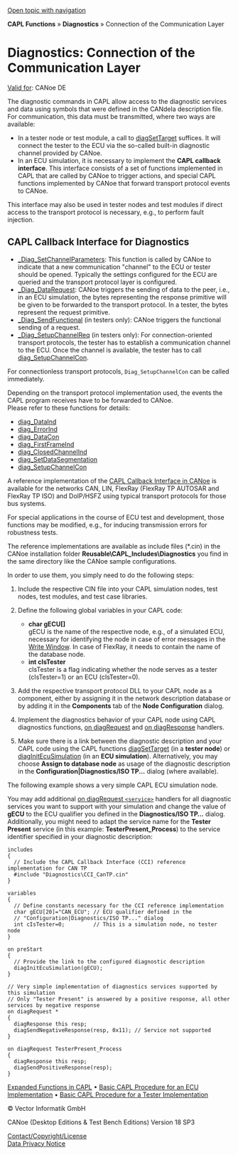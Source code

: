 [Open topic with navigation](../../../../CANoeDEFamily.htm#Topics/CAPLFunctions/Diagnostics/CAPLfunctionsDiagnosticsConnectionCommunicationLayer.md)

**CAPL Functions** » **Diagnostics** » Connection of the Communication Layer

# Diagnostics: Connection of the Communication Layer

[Valid for](../../Shared/FeatureAvailability.md): CANoe DE

The diagnostic commands in CAPL allow access to the diagnostic services and data using symbols that were defined in the CANdela description file. For communication, this data must be transmitted, where two ways are available:

- In a tester node or test module, a call to [diagSetTarget](Functions/CAPLfunctionDiagSetTarget.md) suffices. It will connect the tester to the ECU via the so-called built-in diagnostic channel provided by CANoe.
- In an ECU simulation, it is necessary to implement the **CAPL callback interface**. This interface consists of a set of functions implemented in CAPL that are called by CANoe to trigger actions, and special CAPL functions implemented by CANoe that forward transport protocol events to CANoe.

This interface may also be used in tester nodes and test modules if direct access to the transport protocol is necessary, e.g., to perform fault injection.

## CAPL Callback Interface for Diagnostics

- [_Diag_SetChannelParameters](Functions/CAPLfunctionDiagSetChannelParameters.md): This function is called by CANoe to indicate that a new communication "channel" to the ECU or tester should be opened. Typically the settings configured for the ECU are queried and the transport protocol layer is configured.
- [_Diag_DataRequest](Functions/CAPLfunctionDiagDataRequest.md): CANoe triggers the sending of data to the peer, i.e., in an ECU simulation, the bytes representing the response primitive will be given to be forwarded to the transport protocol. In a tester, the bytes represent the request primitive.
- [_Diag_SendFunctional](Functions/CAPLfunctionDiagSendFunctionalCallback.md) (in testers only): CANoe triggers the functional sending of a request.
- [_Diag_SetupChannelReq](Functions/CAPLfunctionDiagSetupChannelRequest.md) (in testers only): For connection-oriented transport protocols, the tester has to establish a communication channel to the ECU. Once the channel is available, the tester has to call [diag_SetupChannelCon](Functions/CAPLfunctionDiagSetupChannelCon.md).

For connectionless transport protocols, `Diag_SetupChannelCon` can be called immediately.

Depending on the transport protocol implementation used, the events the CAPL program receives have to be forwarded to CANoe.  
Please refer to these functions for details:

- [diag_DataInd](Functions/CAPLfunctionDiagDataInd.md)
- [diag_ErrorInd](Functions/CAPLfunctionDiagErrorInd.md)
- [diag_DataCon](Functions/CAPLfunctionDiagDataCon.md)
- [diag_FirstFrameInd](Functions/CAPLfunctionDiagFirstFrameInd.md)
- [diag_ClosedChannelInd](Functions/CAPLfunctionDiagClosedChannelInd.md)
- [diag_SetDataSegmentation](Functions/CAPLfunctionDiagSetDataSegmentation.md)
- [diag_SetupChannelCon](Functions/CAPLfunctionDiagSetupChannelCon.md)

A reference implementation of the [CAPL Callback Interface in CANoe](javascript:startDemoLoader('AN-IND-1-012_CAPL_Callback_Interface.pdf')) is available for the networks CAN, LIN, FlexRay (FlexRay TP AUTOSAR and FlexRay TP ISO) and DoIP/HSFZ using typical transport protocols for those bus systems.

For special applications in the course of ECU test and development, those functions may be modified, e.g., for inducing transmission errors for robustness tests.

The reference implementations are available as include files (*.cin) in the CANoe installation folder **Reusable\CAPL_Includes\Diagnostics** you find in the same directory like the CANoe sample configurations.

In order to use them, you simply need to do the following steps:

1. Include the respective CIN file into your CAPL simulation nodes, test nodes, test modules, and test case libraries.
2. Define the following global variables in your CAPL code:
   - **char gECU[]**  
     gECU is the name of the respective node, e.g., of a simulated ECU, necessary for identifying the node in case of error messages in the [Write Window](../../CANoeCANalyzer/Windows/Write/WriteWindow.md). In case of FlexRay, it needs to contain the name of the database node.
   - **int cIsTester**  
     cIsTester is a flag indicating whether the node serves as a tester (cIsTester=1) or an ECU (cIsTester=0).

3. Add the respective transport protocol DLL to your CAPL node as a component, either by assigning it in the network description database or by adding it in the **Components** tab of the **Node Configuration** dialog.
4. Implement the diagnostics behavior of your CAPL node using CAPL diagnostics functions, [on diagRequest](EventProcedures/CAPLfunctionOnDiagRequest.md) and [on diagResponse](EventProcedures/CAPLfunctionOnDiagResponse.md) handlers.
5. Make sure there is a link between the diagnostic description and your CAPL code using the CAPL functions [diagSetTarget](Functions/CAPLfunctionDiagSetTarget.md) (in a **tester node**) or [diagInitEcuSimulation](../KLine/Functions/CAPLfunctionDiagInitEcuSimulation.md) (in an **ECU simulation**). Alternatively, you may choose **Assign to database node** as usage of the diagnostic description in the **Configuration|Diagnostics/ISO TP...** dialog (where available).

The following example shows a very simple CAPL ECU simulation node.

You may add additional [on diagRequest `<service>`](EventProcedures/CAPLfunctionOnDiagRequest.md) handlers for all diagnostic services you want to support with your simulation and change the value of **gECU** to the ECU qualifier you defined in the **Diagnostics/ISO TP…** dialog. Additionally, you might need to adapt the service name for the **Tester Present** service (in this example: **TesterPresent_Process**) to the service identifier specified in your diagnostic description:

```plaintext
includes
{
  // Include the CAPL Callback Interface (CCI) reference implementation for CAN TP
  #include "Diagnostics\CCI_CanTP.cin"
}

variables
{
  // Define constants necessary for the CCI reference implementation
  char gECU[20]="CAN_ECU"; // ECU qualifier defined in the
  // "Configuration|Diagnostics/ISO TP..." dialog
  int cIsTester=0;         // This is a simulation node, no tester node
}

on preStart
{
  // Provide the link to the configured diagnostic description
  diagInitEcuSimulation(gECU);
}

// Very simple implementation of diagnostics services supported by this simulation
// Only "Tester Present" is answered by a positive response, all other services by negative response
on diagRequest *
{
  diagResponse this resp;
  diagSendNegativeResponse(resp, 0x11); // Service not supported
}

on diagRequest TesterPresent_Process
{
  diagResponse this resp;
  diagSendPositiveResponse(resp);
}
```

[Expanded Functions in CAPL](CAPLfunctionsDiagnosticsExpandedFunctions.md) • [Basic CAPL Procedure for an ECU Implementation](CAPLfunctionsDiagnosticsECUImplementation.md) • [Basic CAPL Procedure for a Tester Implementation](CAPLfunctionsDiagnosticsTestImplementation.md)

© Vector Informatik GmbH

CANoe (Desktop Editions & Test Bench Editions) Version 18 SP3

[Contact/Copyright/License](../../Shared/ContactCopyrightLicense.md)  
[Data Privacy Notice](https://www.vector.com/int/en/company/get-info/privacy-policy/)